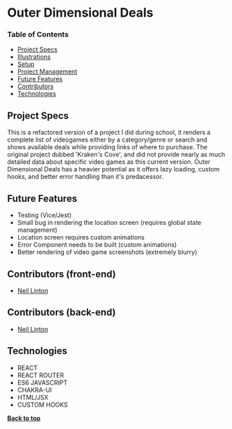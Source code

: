 # Outer Dimensional Deals


### Table of Contents
- [Project Specs](#project-specs)
- [Illustrations](#illustrations)
- [Setup](#setup)
- [Project Management](#project-management)
- [Future Features](#future-features)
- [Contributors](#contributors)
- [Technologies](#technologies)


## Project Specs

This is a refactored version of a project I did during school, it renders a complete list of videogames either by a category/genre or search and shows available deals while providing links of where to purchase. The original project dubbed 'Kraken's Cove', and did not provide nearly as much detailed data about specific video games as this current version. Outer Dimensional Deals has a heavier potential as it offers lazy loading, custom hooks, and better error handling than it's predacessor. 

## Future Features

- Testing (Vice/Jest)
- Small bug in rendering the location screen (requires global state management)
- Location screen requires custom animations 
- Error Component needs to be built (custom animations)
- Better rendering of video game screenshots (extremely blurry)

## Contributors (front-end)

- [Neil Linton](https://github.com/Neil-B-Linton)


## Contributors (back-end)

- [Neil Linton](https://github.com/Neil-B-Linton)

## Technologies

- REACT
- REACT ROUTER
- ES6 JAVASCRIPT
- CHAKRA-UI
- HTML/JSX
- CUSTOM HOOKS


**[Back to top](#table-of-contents)**
